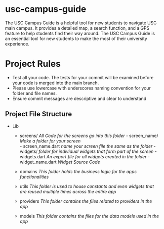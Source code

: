 # usc-campus-guide
The USC Campus Guide is a helpful tool for new students to navigate USC main campus. It provides a detailed map, a search function, and a GPS feature to help students find their way around.  The USC Campus Guide is an essential tool for new students to make the most of their university experience.

# Project Rules
- Test all your code. The tests for your commit will be examined before your code is merged into the main branch.
- Please use lowercase with underscores naming convention for your folder and file names.
- Ensure commit messages are descriptive and clear to understand

## Project File Structure
- Lib 
     - screens/  *All Code for the screens go into this folder*
           - screen_name/ *Make a folder for your screen*                 
                 - screen_name.dart *name your screen file the same as the folder*
                 - widgets/ *folder for individual widgets that form part of the screen*
                       - widgets.dart *An export file for all widgets created in the folder*
                       - widget_name.dart *Widget Source Code*   
                                   
    - domains *This folder holds the business logic for the apps functionalities*
    - utils *This folder is used to house constants and even widgets that are reused multiple times across the entire app*
    - providers *This folder contains the files related to providers in the app*
    - models  *This folder contains the files for the data models used in the app*
         
  
  
